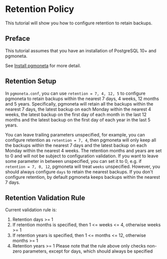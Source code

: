 # Retention Policy

This tutorial will show you how to configure retention to retain backups.

## Preface

This tutorial assumes that you have an installation of PostgreSQL 10+ and pgmoneta.

See [Install pgmoneta](https://github.com/pgmoneta/pgmoneta/blob/main/doc/tutorial/01_install.md)
for more detail.

## Retention Setup

In `pgmoneta.conf`, you can use `retention = 7, 4, 12, 5` to configure pgmoneta to retain backups
within the nearest 7 days, 4 weeks, 12 months and 5 years. Specifically, pgmoneta will retain 
all the backups within the nearest 7 days, the latest backup on each Monday within the nearest 4 weeks,
the latest backup on the first day of each month in the last 12 months and the latest backup on the first 
day of each year in the last 5 years.


You can leave trailing parameters unspecified, for example, you can configure retention as `retention = 7, 4`,
then pgmoneta will only keep all the backups within the nearest 7 days and the latest backup on each Monday 
within the nearest 4 weeks. The retention months and years are set to 0 and will not be subject to configuration validation.
If you want to leave some parameter in between unspecified, you can set it to 0, e.g. if `retention = 7, 0, 12`, 
pgmoneta will treat `weeks` unspecified. However, you should always configure `days` to retain the nearest backups. 
If you don't configure retention, by default pgmoneta keeps backups within the nearest 7 days.

## Retention Validation Rule
Current validation rule is:
1. Retention days >= 1
2. If retention months is specified, then 1 <= weeks <= 4, otherwise weeks >= 1
3. If retention years is specified, then 1 <= months <= 12, otherwise months >= 1
4. Retention years >= 1
Please note that the rule above only checks non-zero parameters, except for days, which should always be specified